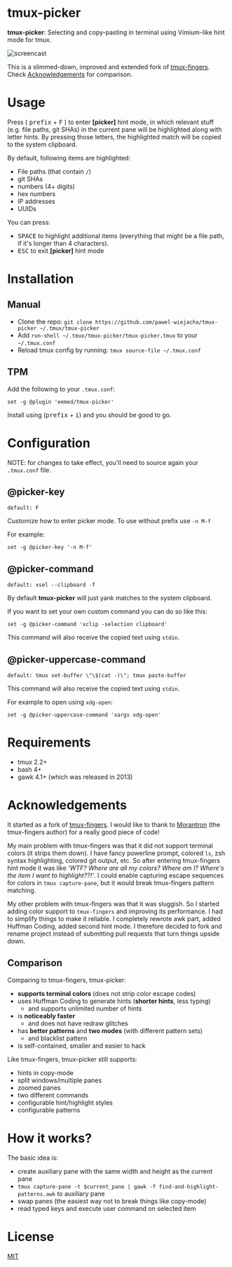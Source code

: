 # tmux-picker

**tmux-picker**: Selecting and copy-pasting in terminal using Vimium-like hint mode for tmux.

![screencast](https://i.imgur.com/sz0176k.gif)

This is a slimmed-down, improved and extended fork of [tmux-fingers](https://github.com/Morantron/tmux-fingers). Check [Acknowledgements](#acknowledgements) for comparison.

# Usage

Press ( <kbd>prefix</kbd> + <kbd>F</kbd> ) to enter **[picker]** hint mode, in which relevant stuff (e.g. file paths, git SHAs) in the current
pane will be highlighted along with letter hints. By pressing those letters, the highlighted match will be copied to the system clipboard.

By default, following items are highlighted:

* File paths (that contain `/`)
* git SHAs
* numbers (4+ digits)
* hex numbers
* IP addresses
* UUIDs

You can press:

* <kbd>SPACE</kbd> to highlight additional items (everything that might be a file path, if it's longer than 4 characters).
* <kbd>ESC</kbd> to exit **[picker]** hint mode

# Installation

## Manual

* Clone the repo: `git clone https://github.com/pawel-wiejacha/tmux-picker ~/.tmux/tmux-picker`
* Add `run-shell ~/.tmux/tmux-picker/tmux-picker.tmux` to your `~/.tmux.conf`
* Reload tmux config by running: `tmux source-file ~/.tmux.conf`


## TPM

Add the following to your `.tmux.conf`: 
```
set -g @plugin 'eemed/tmux-picker'
```

Install using (<kbd>prefix</kbd> + <kbd>i</kbd>) and you should be good to go.

# Configuration

NOTE: for changes to take effect, you'll need to source again your `.tmux.conf` file.

## @picker-key

`default: F`

Customize how to enter picker mode. To use without prefix use `-n M-f`

For example:

```
set -g @picker-key '-n M-f'
```

## @picker-command

`default: xsel --clipboard -f`

By default **tmux-picker** will just yank matches to the system clipboard.

If you want to set your own custom command you can do so like this:

```
set -g @picker-command 'xclip -selection clipboard'
```

This command will also receive the copied text using `stdin`.

## @picker-uppercase-command

`default: tmux set-buffer \"\$(cat -)\"; tmux paste-buffer`

This command will also receive the copied text using `stdin`.

For example to open using `xdg-open`:

```
set -g @picker-uppercase-command 'xargs xdg-open'
```

# Requirements

* tmux 2.2+
* bash 4+
* gawk 4.1+ (which was released in 2013)

# Acknowledgements

It started as a fork of [tmux-fingers](https://github.com/Morantron/tmux-fingers). I would like to thank to [Morantron](https://github.com/Morantron) (the tmux-fingers author) for a really good piece of code!

My main problem with tmux-fingers was that it did not support terminal colors (it strips them down). I have fancy powerline prompt, colored `ls`, zsh syntax highlighting, colored git output, etc. So after entering tmux-fingers hint mode it was like *'WTF? Where are all my colors? Where am I? Where's the item I want to highlight??!'*. I could enable capturing escape sequences for colors in `tmux capture-pane`, but it would break tmux-fingers pattern matching.

My other problem with tmux-fingers was that it was sluggish. So I started adding color support to `tmux-fingers` and improving its performance. I had to simplify things to make it reliable. I completely rewrote awk part, added Huffman Coding, added second hint mode. I therefore decided to fork and rename project instead of submitting pull requests that turn things upside down.

## Comparison

Comparing to tmux-fingers, tmux-picker:

- **supports terminal colors** (does not strip color escape codes)
- uses Huffman Coding to generate hints (**shorter hints**, less typing)
    - and supports unlimited number of hints
- is **noticeably faster**
    - and does not have redraw glitches
- has **better patterns** and **two modes** (with different pattern sets)
    - and blacklist pattern
- is self-contained, smaller and easier to hack

Like tmux-fingers, tmux-picker still supports:

- hints in copy-mode
- split windows/multiple panes
- zoomed panes
- two different commands
- configurable hint/highlight styles
- configurable patterns

# How it works?

The basic idea is:

- create auxiliary pane with the same width and height as the current pane
- `tmux capture-pane -t $current_pane | gawk -f find-and-highlight-patterns.awk` to auxiliary pane
- swap panes (the easiest way not to break things like copy-mode)
- read typed keys and execute user command on selected item

# License

[MIT](https://github.com/pawel-wiejacha/tmux-picker/blob/master/LICENSE)
